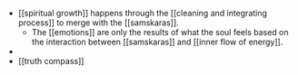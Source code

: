 - [[spiritual growth]] happens through the [[cleaning and integrating process]] to merge with the [[samskaras]]. 
    - The [[emotions]] are only the results of what the soul feels based on the interaction between [[samskaras]] and [[inner flow of energy]].
- 
- [[truth compass]]
